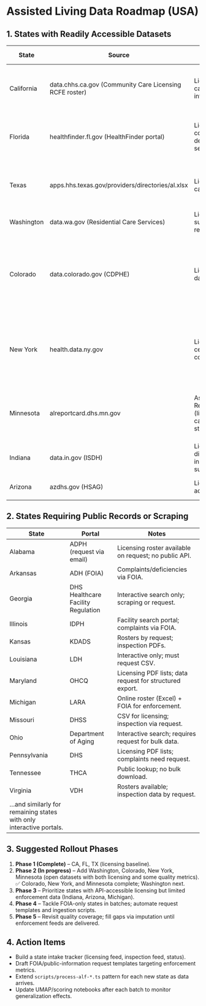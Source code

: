 # Assisted Living Data Roadmap (USA)

## 1. States with Readily Accessible Datasets
| State | Source | Content | Access Notes |
|-------|--------|---------|--------------|
| California | data.chhs.ca.gov (Community Care Licensing RCFE roster) | Licensing, capacity, contact info | CSV via API; enforcement data requires separate request. |
| Florida | healthfinder.fl.gov (HealthFinder portal) | Licensing, complaints, deficiencies, service metrics | HTML SPA; export embedded JSON (already automated). |
| Texas | apps.hhs.texas.gov/providers/directories/al.xlsx | Licensing, capacity | XLS download; no inspection metrics in public feed. |
| Washington | data.wa.gov (Residential Care Services) | Licensing, survey/inspection results | CSV/JSON via Socrata API. |
| Colorado | data.colorado.gov (CDPHE) | Licensing, status dates, geocodes | ✅ Ingested via GeoJSON (2025-10-13); enforcement still requires CDPHE records request. |
| New York | health.data.ny.gov | Licensing roster, certification (bed counts) | ✅ Ingested (general + certification datasets merged); enforcement still requires additional sources. |
| Minnesota | alreportcard.dhs.mn.gov | Assisted Living Report Card (licensing + capacity + status) | ✅ Scraper (`process-alf-mn.ts`) live; enforcement by request to MDH. |
| Indiana | data.in.gov (ISDH) | Licensing directory, inspection summaries | CSV; some metrics require FOIA. |
| Arizona | azdhs.gov (HSAG) | Licensing with addresses | PDF/CSV mix; needs parsing. |

## 2. States Requiring Public Records or Scraping
| State | Portal | Notes |
|-------|--------|-------|
| Alabama | ADPH (request via email) | Licensing roster available on request; no public API. |
| Arkansas | ADH (FOIA) | Complaints/deficiencies via FOIA. |
| Georgia | DHS Healthcare Facility Regulation | Interactive search only; scraping or request. |
| Illinois | IDPH | Facility search portal; complaints via FOIA. |
| Kansas | KDADS | Rosters by request; inspection PDFs. |
| Louisiana | LDH | Interactive only; must request CSV. |
| Maryland | OHCQ | Licensing PDF lists; data request for structured export. |
| Michigan | LARA | Online roster (Excel) + FOIA for enforcement. |
| Missouri | DHSS | CSV for licensing; inspection via request. |
| Ohio | Department of Aging | Interactive search; requires request for bulk data. |
| Pennsylvania | DHS | Licensing PDF lists; complaints need request. |
| Tennessee | THCA | Public lookup; no bulk download. |
| Virginia | VDH | Rosters available; inspection data by request. |
| …and similarly for remaining states with only interactive portals.

## 3. Suggested Rollout Phases
1. **Phase 1 (Complete)** – CA, FL, TX (licensing baseline).
2. **Phase 2 (In progress)** – Add Washington, Colorado, New York, Minnesota (open datasets with both licensing and some quality metrics). ✅ Colorado, New York, and Minnesota complete; Washington next.
3. **Phase 3** – Prioritize states with API-accessible licensing but limited enforcement data (Indiana, Arizona, Michigan).
4. **Phase 4** – Tackle FOIA-only states in batches; automate request templates and ingestion scripts.
5. **Phase 5** – Revisit quality coverage; fill gaps via imputation until enforcement feeds are delivered.

## 4. Action Items
- Build a state intake tracker (licensing feed, inspection feed, status).
- Draft FOIA/public-information request templates targeting enforcement metrics.
- Extend `scripts/process-alf-*.ts` pattern for each new state as data arrives.
- Update UMAP/scoring notebooks after each batch to monitor generalization effects.
